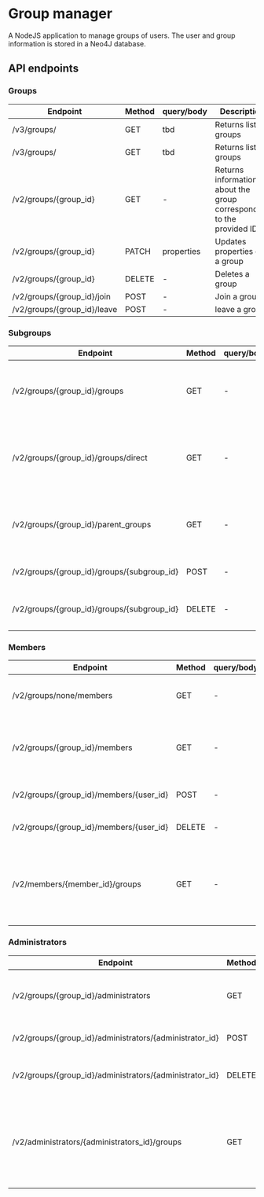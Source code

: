 # Group manager
A NodeJS application to manage groups of users.
The user and group information is stored in a Neo4J database.

## API endpoints
### Groups
| Endpoint | Method | query/body | Description |
| --- | --- | --- | --- |
| /v3/groups/ | GET | tbd | Returns list of groups |
| /v3/groups/ | GET | tbd | Returns list of groups |
| /v2/groups/{group_id} | GET | - | Returns information about the group corresponding to the provided ID |
| /v2/groups/{group_id} | PATCH | properties | Updates properties of a group |
| /v2/groups/{group_id} | DELETE | - | Deletes a group |
| /v2/groups/{group_id}/join | POST | - | Join a group |
| /v2/groups/{group_id}/leave | POST | - | leave a group |


### Subgroups
| Endpoint | Method | query/body | Description |
| --- | --- | --- | --- |
| /v2/groups/{group_id}/groups | GET | - | Returns the groups belonging to the group with the given ID |
| /v2/groups/{group_id}/groups/direct | GET | - | Returns the groups directly belonging to the group with the given ID |
| /v2/groups/{group_id}/parent_groups | GET | - | Returns the groups to which the group with the given ID belongs |
| /v2/groups/{group_id}/groups/{subgroup_id} | POST | - | Puts a group into another |
| /v2/groups/{group_id}/groups/{subgroup_id} | DELETE | - | Removes a subgroup from a group |

### Members
| Endpoint | Method | query/body | Description |
| --- | --- | --- | --- |
| /v2/groups/none/members | GET | - | Returns users without a group |
| /v2/groups/{group_id}/members | GET | - | Returns the users belonging to the group with the given ID |
| /v2/groups/{group_id}/members/{user_id} | POST | - | Adds a user to the group |
| /v2/groups/{group_id}/members/{user_id} | DELETE | - | Removes a user from the group |
| /v2/members/{member_id}/groups | GET | - | Gets the groups of a member, here, use 'self' as member_id of one's own groups |


### Administrators
| Endpoint | Method | query/body | Description |
| --- | --- | --- | --- |
| /v2/groups/{group_id}/administrators | GET | - | Returns the administrators of the group with the given ID |
| /v2/groups/{group_id}/administrators/{administrator_id} | POST | - | Adds an administrator to the group |
| /v2/groups/{group_id}/administrators/{administrator_id} | DELETE | - | Removes an administrator from the group |
| /v2/administrators/{administrators_id}/groups | GET | - | Gets the groups administrated by a user, here, use 'self' as member_id of one's own groups |
